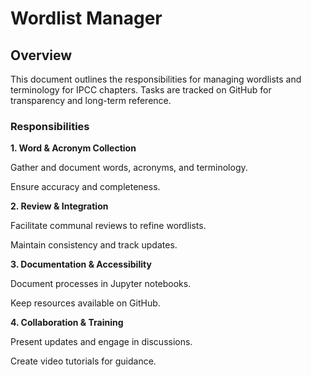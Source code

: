 # Wordlist Manager

## Overview

This document outlines the responsibilities for managing wordlists and terminology for IPCC chapters. Tasks are tracked on GitHub for transparency and long-term reference.

### Responsibilities

**1. Word & Acronym Collection**

Gather and document words, acronyms, and terminology.

Ensure accuracy and completeness.

**2. Review & Integration**

Facilitate communal reviews to refine wordlists.

Maintain consistency and track updates.

**3. Documentation & Accessibility**

Document processes in Jupyter notebooks.

Keep resources available on GitHub.

**4. Collaboration & Training**

Present updates and engage in discussions.

Create video tutorials for guidance.



